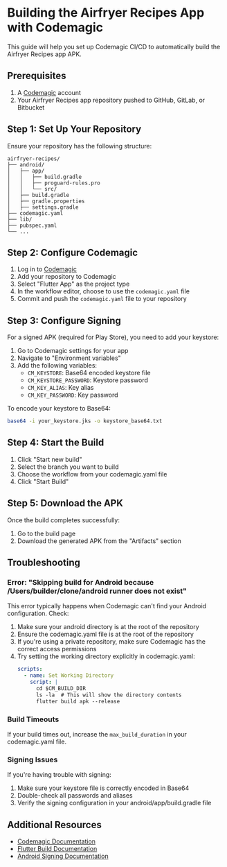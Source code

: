 # Building the Airfryer Recipes App with Codemagic

This guide will help you set up Codemagic CI/CD to automatically build the Airfryer Recipes app APK.

## Prerequisites

1. A [Codemagic](https://codemagic.io/) account
2. Your Airfryer Recipes app repository pushed to GitHub, GitLab, or Bitbucket

## Step 1: Set Up Your Repository

Ensure your repository has the following structure:
```
airfryer-recipes/
├── android/
│   ├── app/
│   │   ├── build.gradle
│   │   ├── proguard-rules.pro
│   │   └── src/
│   ├── build.gradle
│   ├── gradle.properties
│   ├── settings.gradle
├── codemagic.yaml
├── lib/
├── pubspec.yaml
└── ...
```

## Step 2: Configure Codemagic

1. Log in to [Codemagic](https://codemagic.io/)
2. Add your repository to Codemagic
3. Select "Flutter App" as the project type
4. In the workflow editor, choose to use the `codemagic.yaml` file
5. Commit and push the `codemagic.yaml` file to your repository

## Step 3: Configure Signing

For a signed APK (required for Play Store), you need to add your keystore:

1. Go to Codemagic settings for your app
2. Navigate to "Environment variables"
3. Add the following variables:
   - `CM_KEYSTORE`: Base64 encoded keystore file
   - `CM_KEYSTORE_PASSWORD`: Keystore password
   - `CM_KEY_ALIAS`: Key alias
   - `CM_KEY_PASSWORD`: Key password

To encode your keystore to Base64:
```bash
base64 -i your_keystore.jks -o keystore_base64.txt
```

## Step 4: Start the Build

1. Click "Start new build"
2. Select the branch you want to build
3. Choose the workflow from your codemagic.yaml file
4. Click "Start Build"

## Step 5: Download the APK

Once the build completes successfully:
1. Go to the build page
2. Download the generated APK from the "Artifacts" section

## Troubleshooting

### Error: "Skipping build for Android because /Users/builder/clone/android runner does not exist"

This error typically happens when Codemagic can't find your Android configuration. Check:

1. Make sure your android directory is at the root of the repository
2. Ensure the codemagic.yaml file is at the root of the repository
3. If you're using a private repository, make sure Codemagic has the correct access permissions
4. Try setting the working directory explicitly in codemagic.yaml:
   ```yaml
   scripts:
     - name: Set Working Directory
       script: |
         cd $CM_BUILD_DIR
         ls -la  # This will show the directory contents
         flutter build apk --release
   ```

### Build Timeouts

If your build times out, increase the `max_build_duration` in your codemagic.yaml file.

### Signing Issues

If you're having trouble with signing:
1. Make sure your keystore file is correctly encoded in Base64
2. Double-check all passwords and aliases
3. Verify the signing configuration in your android/app/build.gradle file

## Additional Resources

- [Codemagic Documentation](https://docs.codemagic.io/)
- [Flutter Build Documentation](https://docs.flutter.dev/deployment/android)
- [Android Signing Documentation](https://developer.android.com/studio/publish/app-signing)